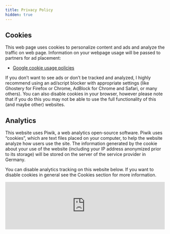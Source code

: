 ```yaml
---
title: Privacy Policy
hidden: true
---
```


Cookies
-------

This web page uses cookies to personalize content and ads and analyze the traffic
on web page. Information on your webpage usage will be passed to partners for ad placement:

* [Google cookie usage policies](https://www.google.com/policies/technologies/cookies/)

If you don’t want to see ads or don’t be tracked and analyzed, I highly recommend using
an ad/script blocker with appropriate settings (like Ghostery for Firefox or Chrome,
AdBlock for Chrome and Safari, or many others). You can also disable cookies in your
browser, however please note that if you do this you may not be able to use the full
functionality of this (and maybe other) websites.

Analytics
---------
This website uses Piwik, a web analytics open-source software. Piwik uses “cookies”,
which are text files placed on your computer, to help the website analyze how users
use the site. The information generated by the cookie about your use of the website
(including your IP address anonymized prior to its storage) will be stored on the
server of the service provider in Germany.

You can disable analytics tracking on this website below. If you want to disable
cookies in general see the Cookies section for more information.

<iframe frameborder="no" width="100%" height="auto" src="https://piwik.werosys.de/index.php?module=CoreAdminHome&action=optOut&language=en"></iframe>
